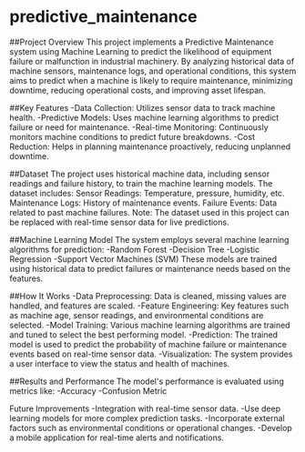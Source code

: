 # predictive_maintenance

##Project Overview
This project implements a Predictive Maintenance system using Machine Learning to predict the likelihood of equipment failure or malfunction in industrial machinery. By analyzing historical data of machine sensors, maintenance logs, and operational conditions, this system aims to predict when a machine is likely to require maintenance, minimizing downtime, reducing operational costs, and improving asset lifespan.

##Key Features
-Data Collection: Utilizes sensor data to track machine health.
-Predictive Models: Uses machine learning algorithms to predict failure or need for maintenance.
-Real-time Monitoring: Continuously monitors machine conditions to predict future breakdowns.
-Cost Reduction: Helps in planning maintenance proactively, reducing unplanned downtime.

##Dataset
The project uses historical machine data, including sensor readings and failure history, to train the machine learning models. 
The dataset includes:
Sensor Readings: Temperature, pressure, humidity, etc.
Maintenance Logs: History of maintenance events.
Failure Events: Data related to past machine failures.
Note: The dataset used in this project can be replaced with real-time sensor data for live predictions.

##Machine Learning Model
The system employs several machine learning algorithms for prediction:
-Random Forest
-Decision Tree
-Logistic Regression
-Support Vector Machines (SVM)
These models are trained using historical data to predict failures or maintenance needs based on the features.

##How It Works
-Data Preprocessing: Data is cleaned, missing values are handled, and features are scaled.
-Feature Engineering: Key features such as machine age, sensor readings, and environmental conditions are selected.
-Model Training: Various machine learning algorithms are trained and tuned to select the best performing model.
-Prediction: The trained model is used to predict the probability of machine failure or maintenance events based on real-time sensor data.
-Visualization: The system provides a user interface to view the status and health of machines.

##Results and Performance
The model's performance is evaluated using metrics like:
-Accuracy
-Confusion Metric

Future Improvements
-Integration with real-time sensor data.
-Use deep learning models for more complex prediction tasks.
-Incorporate external factors such as environmental conditions or operational changes.
-Develop a mobile application for real-time alerts and notifications.
